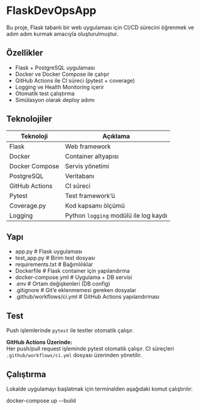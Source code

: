 # FlaskDevOpsApp

Bu proje, Flask tabanlı bir web uygulaması için CI/CD sürecini öğrenmek ve adım adım kurmak amacıyla oluşturulmuştur.

## Özellikler

- Flask + PostgreSQL uygulaması  
- Docker ve Docker Compose ile çalışır  
- GitHub Actions ile CI süreci (pytest + coverage)  
- Logging ve Health Monitoring içerir  
- Otomatik test çalıştırma  
- Simülasyon olarak deploy adımı  

## Teknolojiler

| Teknoloji        | Açıklama                         |
|------------------|----------------------------------|
| Flask            | Web framework                    |
| Docker           | Container altyapısı              |
| Docker Compose   | Servis yönetimi                  |
| PostgreSQL       | Veritabanı                       |
| GitHub Actions   | CI süreci                        |
| Pytest           | Test framework’ü                |
| Coverage.py      | Kod kapsamı ölçümü              |
| Logging          | Python `logging` modülü ile log kaydı |

## Yapı

-  app.py # Flask uygulaması
-  test_app.py # Birim test dosyası
-  requirements.txt # Bağımlılıklar
-   Dockerfile # Flask container için yapılandırma
-   docker-compose.yml # Uygulama + DB servisi
-   .env # Ortam değişkenleri (DB config)
-   .gitignore # Git’e eklenmemesi gereken dosyalar
-   .github/workflows/ci.yml # GitHub Actions yapılandırması



## Test

Push işlemlerinde `pytest` ile testler otomatik çalışır.

**GitHub Actions Üzerinde:**  
Her push/pull request işleminde pytest otomatik çalışır. CI süreçleri `.github/workflows/ci.yml` dosyası üzerinden yönetilir.

## Çalıştırma

Lokalde uygulamayı başlatmak için terminalden aşağıdaki komut çalıştırılır:

docker-compose up --build

 
